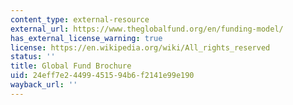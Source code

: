 ```yaml
---
content_type: external-resource
external_url: https://www.theglobalfund.org/en/funding-model/
has_external_license_warning: true
license: https://en.wikipedia.org/wiki/All_rights_reserved
status: ''
title: Global Fund Brochure
uid: 24eff7e2-4499-4515-94b6-f2141e99e190
wayback_url: ''
---
```

